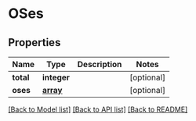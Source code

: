 # OSes

## Properties
Name | Type | Description | Notes
------------ | ------------- | ------------- | -------------
**total** | **integer** |  | [optional] 
**oses** | [**array**](.md) |  | [optional] 

[[Back to Model list]](../README.md#documentation-for-models) [[Back to API list]](../README.md#documentation-for-api-endpoints) [[Back to README]](../README.md)

